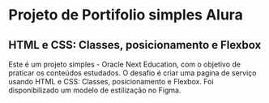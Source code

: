 <h1>Projeto de Portifolio simples Alura</h1>

<h2>HTML e CSS: Classes, posicionamento e Flexbox</h2>

<p>Este é um projeto simples - Oracle Next Education, com o objetivo de praticar os conteúdos estudados.
  O desafio é criar uma pagina de serviço usando HTML e CSS: Classes, posicionamento e Flexbox. Foi disponibilizado
  um modelo de estilização no Figma.</p>

 
